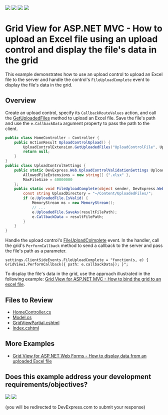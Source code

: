 <!-- default badges list -->
![](https://img.shields.io/endpoint?url=https://codecentral.devexpress.com/api/v1/VersionRange/128550806/24.2.1%2B)
[![](https://img.shields.io/badge/Open_in_DevExpress_Support_Center-FF7200?style=flat-square&logo=DevExpress&logoColor=white)](https://supportcenter.devexpress.com/ticket/details/T449148)
[![](https://img.shields.io/badge/📖_How_to_use_DevExpress_Examples-e9f6fc?style=flat-square)](https://docs.devexpress.com/GeneralInformation/403183)
[![](https://img.shields.io/badge/💬_Leave_Feedback-feecdd?style=flat-square)](#does-this-example-address-your-development-requirementsobjectives)
<!-- default badges end -->
# Grid View for ASP.NET MVC - How to upload an Excel file using an upload control and display the file's data in the grid

This example demonstrates how to use an upload control to upload an Excel file to the server and handle the control's `FileUploadComplete` event to display the file's data in the grid.

## Overview

Create an upload control, specify its `CallbackRouteValues` action, and call the [GetUploadedFiles](https://docs.devexpress.com/AspNetMvc/DevExpress.Web.Mvc.UploadControlExtension.GetUploadedFiles.overloads) method to upload an Excel file. Save the file's path and use the `e.CallbackData` argument property to pass the path to the client.

```cs
public class HomeController : Controller {
    public ActionResult UploadControlUpload() {
        UploadControlExtension.GetUploadedFiles("UploadControlFile", UploadControlSettings.UploadValidationSettings, UploadControlSettings.FileUploadComplete);
        return null;
    }
}
public class UploadControlSettings {
    public static DevExpress.Web.UploadControlValidationSettings UploadValidationSettings = new DevExpress.Web.UploadControlValidationSettings() {
        AllowedFileExtensions = new string[] {".xlsx" },
        MaxFileSize = 40000000
    };
    public static void FileUploadComplete(object sender, DevExpress.Web.FileUploadCompleteEventArgs e) {
        const string UploadDirectory = "~/Content/UploadedFiles/";
        if (e.UploadedFile.IsValid) {
            MemoryStream ms = new MemoryStream();
            // ...
            e.UploadedFile.SaveAs(resultFilePath);
            e.CallbackData = resultFilePath;
        }
    }
}
```

Handle the upload control's [FileUploadColmplete](https://docs.devexpress.com/AspNet/js-ASPxClientUploadControl.FileUploadComplete) event. In the handler, call the grid's `PerformCallback` method to send a callback to the server and pass the file's path as a parameter.

```cshtml
settings.ClientSideEvents.FileUploadComplete = "function(s, e) { GridView1.PerformCallback({ path: e.callbackData}); }";
```

To display the file's data in the grid, use the approach illustrated in the following example: [Grid View for ASP.NET MVC - How to bind the grid to an excel file](https://github.com/DevExpress-Examples/how-to-bind-gridview-with-excel-file-e4458).

## Files to Review

* [HomeController.cs](./CS/T449148/Controllers/HomeController.cs)
* [Model.cs](./CS/T449148/Models/Model.cs)
* [GridViewPartial.cshtml](./CS/T449148/Views/Home/GridViewPartial.cshtml)
* [Index.cshtml](./CS/T449148/Views/Home/Index.cshtml)

## More Examples

* [Grid View for ASP.NET Web Forms - How to display data from an uploaded Excel file](https://github.com/DevExpress-Examples/aspxgridview-upload-and-display-excel-file)
<!-- feedback -->
## Does this example address your development requirements/objectives?

[<img src="https://www.devexpress.com/support/examples/i/yes-button.svg"/>](https://www.devexpress.com/support/examples/survey.xml?utm_source=github&utm_campaign=asp-net-mvc-grid-upload-excel-file-using-upload-control-and-display-data-in-grid&~~~was_helpful=yes) [<img src="https://www.devexpress.com/support/examples/i/no-button.svg"/>](https://www.devexpress.com/support/examples/survey.xml?utm_source=github&utm_campaign=asp-net-mvc-grid-upload-excel-file-using-upload-control-and-display-data-in-grid&~~~was_helpful=no)

(you will be redirected to DevExpress.com to submit your response)
<!-- feedback end -->
